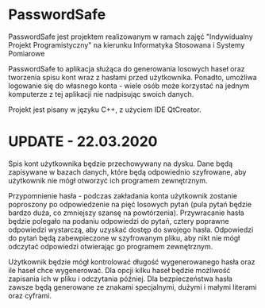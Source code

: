 # PasswordSafe
PasswordSafe jest projektem realizowanym w ramach zajęć "Indywidualny Projekt Programistyczny" na kierunku Informatyka Stosowana i Systemy Pomiarowe

PasswordSafe to aplikacja służąca do generowania losowych haseł oraz tworzenia spisu kont wraz z hasłami przed użytkownika. Ponadto, umożliwa logowanie się do własnego konta - wiele osób może korzystać na jednym komputerze z tej aplikacji nie nadpisując swoich danych. 

Projekt jest pisany w języku C++, z użyciem IDE QtCreator. 

# UPDATE - 22.03.2020

Spis kont użytkownika będzie przechowywany na dysku. Dane będą zapisywane w bazach danych, które będą odpowiednio szyfrowane, aby użytkownik nie mógł otworzyć ich programem zewnętrznym. 

Przypomnienie hasła - podczas zakładania konta użytkownik zostanie poproszony po odpowiedzenie na pięć losowych pytań (pula pytań będzie bardzo duża, co zmniejszy szansę na powtórzenia). Przywracanie hasła będzie polegało na podaniu odpowiedzi do pytań, cztery poprawne odpowiedzi wystarczą, aby uzyskać dostęp do swojego hasła. Odpowiedzi do pytań będą zabewpieczone w szyfrowanym pliku, aby nikt nie mógł odczytać odpowiedzi otwierając go programem zewnętrznym. 

Użytkownik będzie mógł kontrolować długość wygenerowanego hasła oraz ile haseł chce wygenerować. Dla opcji kilku haseł będzie możliwość zapisania ich w pliku i odczytania później. Dla bezpieczeństwa hasła zawsze będą generowane ze znakami specjalnymi, dużymi i małymi literami oraz cyframi. 

